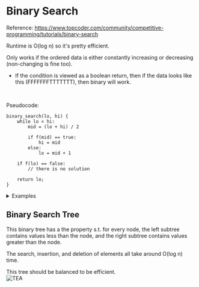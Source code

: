 # Binary Search

Reference: <https://www.topcoder.com/community/competitive-programming/tutorials/binary-search>

Runtime is O(log n) so it's pretty efficient.

Only works if the ordered data is either constantly increasing or decreasing (non-changing is fine too).
- If the condition is viewed as a boolean return, then if the data looks like this (FFFFFFFTTTTTTT), then binary will work.

<br/>

Pseudocode:
```
binary_search(lo, hi) {
	while lo < hi:
		mid = (lo + hi) / 2

		if f(mid) == true:
			hi = mid
		else:
			lo = mid + 1

	if f(lo) == false:
		// there is no solution

	return lo;
}
```

<details>
	<summary>Examples</summary>

Work in progress.

</details>

## Binary Search Tree

This binary tree has a the property s.t. for every node, the left subtree contains values less than the node, and the right subtree contains values greater than the node.

The search, insertion, and deletion of elements all take around O(log n) time.

This tree should be balanced to be efficient. \
![TEA](../Pictures/bst.png)